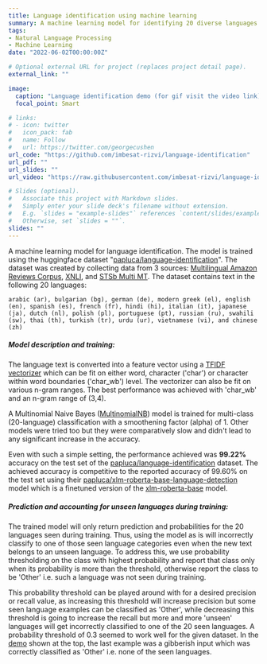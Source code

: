 ```yaml
---
title: Language identification using machine learning
summary: A machine learning model for identifying 20 diverse languages as well as reporting 'Other' for languages on which model was not trained. The approach uses character (within word boundaries) level TF-IDF featurizer followed by a Multinomial Naive Bayes classifier.
tags:
- Natural Language Processing
- Machine Learning
date: "2022-06-02T00:00:00Z"

# Optional external URL for project (replaces project detail page).
external_link: ""

image:
  caption: "Language identification demo (for gif visit the video link)"
  focal_point: Smart

# links:
# - icon: twitter
#   icon_pack: fab
#   name: Follow
#   url: https://twitter.com/georgecushen
url_code: "https://github.com/imbesat-rizvi/language-identification"
url_pdf: ""
url_slides: ""
url_video: "https://raw.githubusercontent.com/imbesat-rizvi/language-identification/main/demo/language-identification.gif"

# Slides (optional).
#   Associate this project with Markdown slides.
#   Simply enter your slide deck's filename without extension.
#   E.g. `slides = "example-slides"` references `content/slides/example-slides.md`.
#   Otherwise, set `slides = ""`.
slides: ""
---
```


A machine learning model for language identification. The model is trained using the huggingface dataset "[papluca/language-identification](https://huggingface.co/datasets/papluca/language-identification)". The dataset was created by collecting data from 3 sources: [Multilingual Amazon Reviews Corpus](https://huggingface.co/datasets/amazon_reviews_multi), [XNLI](https://huggingface.co/datasets/xnli), and [STSb Multi MT](https://huggingface.co/datasets/stsb_multi_mt). The dataset contains text in the following 20 languages:

`
arabic (ar), bulgarian (bg), german (de), modern greek (el), english (en), spanish (es), french (fr), hindi (hi), italian (it), japanese (ja), dutch (nl), polish (pl), portuguese (pt), russian (ru), swahili (sw), thai (th), turkish (tr), urdu (ur), vietnamese (vi), and chinese (zh)
`

##### Model description and training:

The language text is converted into a feature vector using a [TFIDF vectorizer](https://scikit-learn.org/stable/modules/generated/sklearn.feature_extraction.text.TfidfVectorizer.html) which can be fit on either word, character ('char') or character within word boundaries ('char\_wb') level. The vectorizer can also be fit on various n-gram ranges. The best performance was achieved with 'char\_wb' and an n-gram range of (3,4).

A Multinomial Naive Bayes ([MultinomialNB](https://scikit-learn.org/stable/modules/generated/sklearn.naive_bayes.MultinomialNB.html)) model is trained for multi-class (20-language) classification with a smoothening factor (alpha) of 1. Other models were tried too but they were comparatively slow and didn't lead to any significant increase in the accuracy.

Even with such a simple setting, the performance achieved was **99.22%** accuracy on the test set of the [papluca/language-identification](https://huggingface.co/datasets/papluca/language-identification) dataset. The achieved accuracy is competitive to the reported accuracy of 99.60% on the test set using their [papluca/xlm-roberta-base-language-detection](https://huggingface.co/papluca/xlm-roberta-base-language-detection) model which is a finetuned version of the [xlm-roberta-base](https://huggingface.co/xlm-roberta-base) model.


##### Prediction and accounting for unseen languages during training:

The trained model will only return prediction and probabilities for the 20 languages seen during training. Thus, using the model as is will incorrectly classify to one of those seen language categories even when the new text belongs to an unseen language. To address this, we use probability thresholding on the class with highest probability and report that class only when its probability is more than the threshold, otherwise report the class to be 'Other' i.e. such a language was not seen during training. 

This probability threshold can be played around with for a desired precision or recall value, as increasing this threshold will increase precision but some seen language examples can be classified as 'Other', while decreasing this threshold is going to increase the recall but more and more 'unseen' languages will get incorrectly classified to one of the 20 seen languages. A probability threshold of 0.3 seemed to work well for the given dataset. In the [demo](https://raw.githubusercontent.com/imbesat-rizvi/language-identification/main/demo/language-identification.gif) shown at the top, the last example was a gibberish input which was correctly classified as 'Other' i.e. none of the seen languages.
